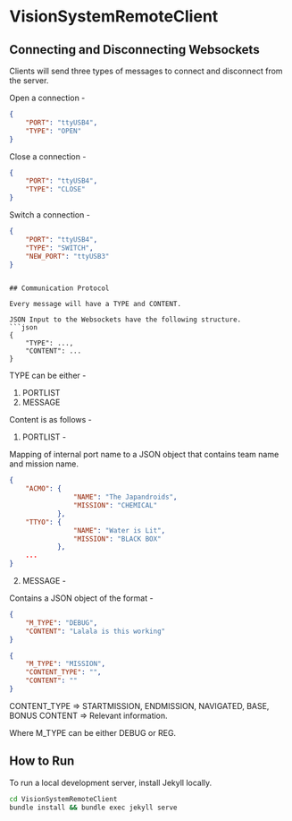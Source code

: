 # VisionSystemRemoteClient

## Connecting and Disconnecting Websockets

Clients will send three types of messages to connect and disconnect from the server.

Open a connection - 
```json
{
    "PORT": "ttyUSB4",
    "TYPE": "OPEN"
}
```

Close a connection - 
```json
{
    "PORT": "ttyUSB4",
    "TYPE": "CLOSE"
}
```

Switch a connection - 
```json
{
    "PORT": "ttyUSB4",
    "TYPE": "SWITCH",
    "NEW_PORT": "ttyUSB3"
}
```
```

## Communication Protocol

Every message will have a TYPE and CONTENT.

JSON Input to the Websockets have the following structure.
```json
{
    "TYPE": ...,
    "CONTENT": ...
}
```
TYPE can be either -

1. PORTLIST
2. MESSAGE

Content is as follows -

1. PORTLIST -

Mapping of internal port name to a JSON object that contains team name and mission name.
```json
{
    "ACMO": {
                "NAME": "The Japandroids",
                "MISSION": "CHEMICAL"
            },
    "TTYO": {
                "NAME": "Water is Lit",
                "MISSION": "BLACK BOX"
            },
    ...
}
```

2. MESSAGE -

Contains a JSON object of the format -

```json
{
    "M_TYPE": "DEBUG",
    "CONTENT": "Lalala is this working"
}
```
```json
{
    "M_TYPE": "MISSION",
    "CONTENT_TYPE": "",
    "CONTENT": ""
}
```
CONTENT_TYPE => STARTMISSION, ENDMISSION, NAVIGATED, BASE, BONUS
CONTENT => Relevant information.

Where M_TYPE can be either DEBUG or REG.

## How to Run

To run a local development server, install Jekyll locally.

```bash
cd VisionSystemRemoteClient
bundle install && bundle exec jekyll serve
```